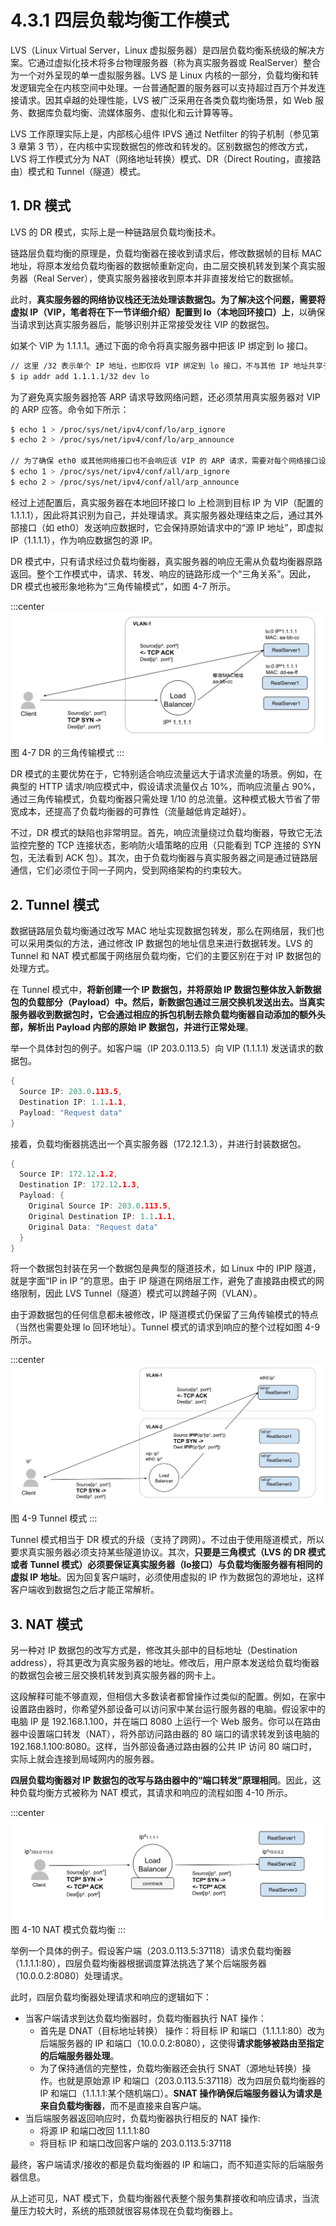 # 4.3.1 四层负载均衡工作模式

LVS（Linux Virtual Server，Linux 虚拟服务器）是四层负载均衡系统级的解决方案。它通过虚拟化技术将多台物理服务器（称为真实服务器或 RealServer）整合为一个对外呈现的单一虚拟服务器。LVS 是 Linux 内核的一部分，负载均衡和转发逻辑完全在内核空间中处理。一台普通配置的服务器可以支持超过百万个并发连接请求。因其卓越的处理性能，LVS 被广泛采用在各类负载均衡场景，如 Web 服务、数据库负载均衡、流媒体服务、虚拟化和云计算等等。

LVS 工作原理实际上是，内部核心组件 IPVS 通过 Netfilter 的钩子机制（参见第 3 章第 3 节），在内核中实现数据包的修改和转发的。区别数据包的修改方式，LVS 将工作模式分为 NAT（网络地址转换）模式、DR（Direct Routing，直接路由）模式和 Tunnel（隧道）模式。

## 1. DR 模式

LVS 的 DR 模式，实际上是一种链路层负载均衡技术。

链路层负载均衡的原理是，负载均衡器在接收到请求后，修改数据帧的目标 MAC 地址，将原本发给负载均衡器的数据帧重新定向，由二层交换机转发到某个真实服务器（Real Server），使真实服务器接收到原本并非直接发给它的数据帧。

此时，**真实服务器的网络协议栈还无法处理该数据包。为了解决这个问题，需要将虚拟 IP（VIP，笔者将在下一节详细介绍）配置到 lo（本地回环接口）上**，以确保当请求到达真实服务器后，能够识别并正常接受发往 VIP 的数据包。

如某个 VIP 为 1.1.1.1。通过下面的命令将真实服务器中把该 IP 绑定到 lo 接口。
```bash
// 这里 /32 表示单个 IP 地址，也即仅将 VIP 绑定到 lo 接口，不与其他 IP 地址共享子网。
$ ip addr add 1.1.1.1/32 dev lo
```

为了避免真实服务器抢答 ARP 请求导致网络问题，还必须禁用真实服务器对 VIP 的 ARP 应答。命令如下所示：

```bash
$ echo 1 > /proc/sys/net/ipv4/conf/lo/arp_ignore
$ echo 2 > /proc/sys/net/ipv4/conf/lo/arp_announce

// 为了确保 eth0 或其他网络接口也不会响应该 VIP 的 ARP 请求，需要对每个网络接口设置相同的 ARP 参数。
$ echo 1 > /proc/sys/net/ipv4/conf/all/arp_ignore
$ echo 2 > /proc/sys/net/ipv4/conf/all/arp_announce
```

经过上述配置后，真实服务器在本地回环接口 lo 上检测到目标 IP 为 VIP（配置的 1.1.1.1），因此将其识别为自己，并处理请求。真实服务器处理结束之后，通过其外部接口（如 eth0）发送响应数据时，它会保持原始请求中的“源 IP 地址”，即虚拟 IP（1.1.1.1），作为响应数据包的源 IP。

DR 模式中，只有请求经过负载均衡器，真实服务器的响应无需从负载均衡器原路返回。整个工作模式中，请求、转发、响应的链路形成一个“三角关系”。因此，DR 模式也被形象地称为“三角传输模式”，如图 4-7 所示。

:::center
  ![](../assets/balancer4-dsr.svg)<br/>
 图 4-7 DR 的三角传输模式
:::

DR 模式的主要优势在于，它特别适合响应流量远大于请求流量的场景。例如，在典型的 HTTP 请求/响应模式中，假设请求流量仅占 10%，而响应流量占 90%，通过三角传输模式，负载均衡器只需处理 1/10 的总流量。这种模式极大节省了带宽成本，还提高了负载均衡器的可靠性（流量越低肯定越好）。

不过，DR 模式的缺陷也非常明显。首先，响应流量绕过负载均衡器，导致它无法监控完整的 TCP 连接状态，影响防火墙策略的应用（只能看到 TCP 连接的 SYN 包，无法看到 ACK 包）。其次，由于负载均衡器与真实服务器之间是通过链路层通信，它们必须位于同一子网内，受到网络架构的约束较大。

## 2. Tunnel 模式

数据链路层负载均衡通过改写 MAC 地址实现数据包转发，那么在网络层，我们也可以采用类似的方法，通过修改 IP 数据包的地址信息来进行数据转发。LVS 的 Tunnel 和 NAT 模式都属于网络层负载均衡，它们的主要区别在于对 IP 数据包的处理方式。

在 Tunnel 模式中，**将新创建一个 IP 数据包，并将原始 IP 数据包整体放入新数据包的负载部分（Payload）中。然后，新数据包通过三层交换机发送出去。当真实服务器收到数据包时，它会通过相应的拆包机制去除负载均衡器自动添加的额外头部，解析出 Payload 内部的原始 IP 数据包，并进行正常处理**。

举一个具体封包的例子。如客户端（IP 203.0.113.5）向 VIP (1.1.1.1) 发送请求的数据包。
```go
{
  Source IP: 203.0.113.5,
  Destination IP: 1.1.1.1,
  Payload: "Request data"
}
```
接着，负载均衡器挑选出一个真实服务器（172.12.1.3），并进行封装数据包。

```go
{
  Source IP: 172.12.1.2,
  Destination IP: 172.12.1.3,
  Payload: {
    Original Source IP: 203.0.113.5,
    Original Destination IP: 1.1.1.1,
    Original Data: "Request data"
  }
}
```

将一个数据包封装在另一个数据包是典型的隧道技术，如 Linux 中的 IPIP 隧道，就是字面“IP in IP ”的意思。由于 IP 隧道在网络层工作，避免了直接路由模式的网络限制，因此 LVS Tunnel（隧道）模式可以跨越子网（VLAN）。

由于源数据包的任何信息都未被修改，IP 隧道模式仍保留了三角传输模式的特点（当然也需要处理 lo 回环地址）。Tunnel 模式的请求到响应的整个过程如图 4-9 所示。

:::center
  ![](../assets/balancer4-tunnel.svg)<br/>
图 4-9 Tunnel 模式
:::

Tunnel 模式相当于 DR 模式的升级（支持了跨网）。不过由于使用隧道模式，所以要求真实服务器必须支持某些隧道协议。其次，**只要是三角模式（LVS 的 DR 模式或者 Tunnel 模式）必须要保证真实服务器（lo接口）与负载均衡服务器有相同的虚拟 IP 地址**。因为回复客户端时，必须使用虚拟的 IP 作为数据包的源地址，这样客户端收到数据包之后才能正常解析。

## 3. NAT 模式

另一种对 IP 数据包的改写方式是，修改其头部中的目标地址（Destination address），将其更改为真实服务器的地址。修改后，用户原本发送给负载均衡器的数据包会被三层交换机转发到真实服务器的网卡上。

这段解释可能不够直观，但相信大多数读者都曾操作过类似的配置。例如，在家中设置路由器时，你希望外部设备可以访问家中某台运行服务器的电脑。假设家中的电脑 IP 是 192.168.1.100，并在端口 8080 上运行一个 Web 服务。你可以在路由器中设置端口转发（NAT），将外部访问路由器的 80 端口的请求转发到该电脑的 192.168.1.100:8080。这样，当外部设备通过路由器的公共 IP 访问 80 端口时，实际上就会连接到局域网内的服务器。

**四层负载均衡器对 IP 数据包的改写与路由器中的“端口转发”原理相同**。因此，这种负载均衡方式被称为 NAT 模式，其请求和响应的流程如图 4-10 所示。

:::center
  ![](../assets/balancer4-NAT.svg)<br/>
图 4-10 NAT 模式负载均衡
:::

举例一个具体的例子。假设客户端（203.0.113.5:37118）请求负载均衡器（1.1.1.1:80），四层负载均衡器根据调度算法挑选了某个后端服务器（10.0.0.2:8080）处理请求。

此时，四层负载均衡器处理请求和响应的逻辑如下：
- 当客户端请求到达负载均衡器时，负载均衡器执行 NAT 操作：
	- 首先是 DNAT（目标地址转换） 操作：将目标 IP 和端口（1.1.1.1:80）改为后端服务器的 IP 和端口（10.0.0.2:8080），这使得**请求能够被路由至指定的后端服务器处理**。
	- 为了保持通信的完整性，负载均衡器还会执行 SNAT（源地址转换）操作。也就是原始源 IP 和端口（203.0.113.5:37118）改为四层负载均衡器的 IP 和端口（1.1.1.1:某个随机端口）。**SNAT 操作确保后端服务器认为请求是来自负载均衡器**，而不是直接来自客户端。
- 当后端服务器返回响应时，负载均衡器执行相反的 NAT 操作:
	- 将源 IP 和端口改回 1.1.1.1:80
	- 将目标 IP 和端口改回客户端的 203.0.113.5:37118

最终，客户端请求/接收的都是负载均衡器的 IP 和端口，而不知道实际的后端服务器信息。

从上述可见，NAT 模式下，负载均衡器代表整个服务集群接收和响应请求，当流量压力较大时，系统的瓶颈就很容易体现在负载均衡器上。
